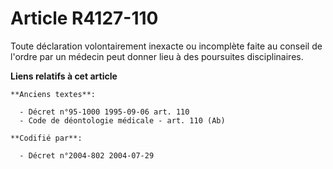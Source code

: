 # Article R4127-110

Toute déclaration volontairement inexacte ou incomplète faite au conseil de l'ordre par un médecin peut donner lieu à des
poursuites disciplinaires.

**Liens relatifs à cet article**

	**Anciens textes**:

	  - Décret n°95-1000 1995-09-06 art. 110
	  - Code de déontologie médicale - art. 110 (Ab)

	**Codifié par**:

	  - Décret n°2004-802 2004-07-29
